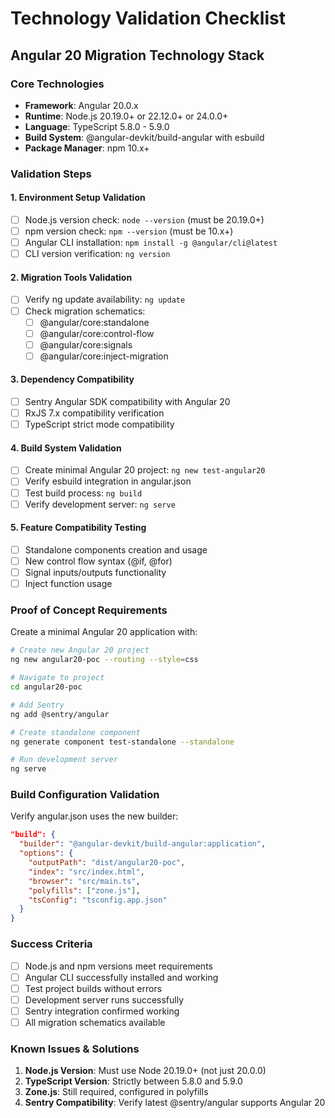 # Technology Validation Checklist

## Angular 20 Migration Technology Stack

### Core Technologies
- **Framework**: Angular 20.0.x
- **Runtime**: Node.js 20.19.0+ or 22.12.0+ or 24.0.0+
- **Language**: TypeScript 5.8.0 - 5.9.0
- **Build System**: @angular-devkit/build-angular with esbuild
- **Package Manager**: npm 10.x+

### Validation Steps

#### 1. Environment Setup Validation
- [ ] Node.js version check: `node --version` (must be 20.19.0+)
- [ ] npm version check: `npm --version` (must be 10.x+)
- [ ] Angular CLI installation: `npm install -g @angular/cli@latest`
- [ ] CLI version verification: `ng version`

#### 2. Migration Tools Validation
- [ ] Verify ng update availability: `ng update`
- [ ] Check migration schematics:
  - [ ] @angular/core:standalone
  - [ ] @angular/core:control-flow
  - [ ] @angular/core:signals
  - [ ] @angular/core:inject-migration

#### 3. Dependency Compatibility
- [ ] Sentry Angular SDK compatibility with Angular 20
- [ ] RxJS 7.x compatibility verification
- [ ] TypeScript strict mode compatibility

#### 4. Build System Validation
- [ ] Create minimal Angular 20 project: `ng new test-angular20`
- [ ] Verify esbuild integration in angular.json
- [ ] Test build process: `ng build`
- [ ] Verify development server: `ng serve`

#### 5. Feature Compatibility Testing
- [ ] Standalone components creation and usage
- [ ] New control flow syntax (@if, @for)
- [ ] Signal inputs/outputs functionality
- [ ] Inject function usage

### Proof of Concept Requirements

Create a minimal Angular 20 application with:
```bash
# Create new Angular 20 project
ng new angular20-poc --routing --style=css

# Navigate to project
cd angular20-poc

# Add Sentry
ng add @sentry/angular

# Create standalone component
ng generate component test-standalone --standalone

# Run development server
ng serve
```

### Build Configuration Validation

Verify angular.json uses the new builder:
```json
"build": {
  "builder": "@angular-devkit/build-angular:application",
  "options": {
    "outputPath": "dist/angular20-poc",
    "index": "src/index.html",
    "browser": "src/main.ts",
    "polyfills": ["zone.js"],
    "tsConfig": "tsconfig.app.json"
  }
}
```

### Success Criteria
- [ ] Node.js and npm versions meet requirements
- [ ] Angular CLI successfully installed and working
- [ ] Test project builds without errors
- [ ] Development server runs successfully
- [ ] Sentry integration confirmed working
- [ ] All migration schematics available

### Known Issues & Solutions
1. **Node.js Version**: Must use Node 20.19.0+ (not just 20.0.0)
2. **TypeScript Version**: Strictly between 5.8.0 and 5.9.0
3. **Zone.js**: Still required, configured in polyfills
4. **Sentry Compatibility**: Verify latest @sentry/angular supports Angular 20